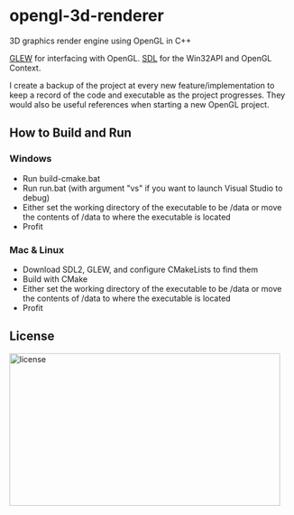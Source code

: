# opengl-3d-renderer
3D graphics render engine using OpenGL in C++

[GLEW](http://glew.sourceforge.net/) for interfacing with OpenGL.
[SDL](https://www.libsdl.org/) for the Win32API and OpenGL Context. 

I create a backup of the project at every new feature/implementation to keep a record of the code and executable as the project progresses. They would also be useful references when starting a new OpenGL project.

## How to Build and Run
### Windows
- Run build-cmake.bat
- Run run.bat (with argument "vs" if you want to launch Visual Studio to debug)
- Either set the working directory of the executable to be /data or move the contents of /data to where the executable is located
- Profit

### Mac & Linux
- Download SDL2, GLEW, and configure CMakeLists to find them
- Build with CMake
- Either set the working directory of the executable to be /data or move the contents of /data to where the executable is located
- Profit

## License

<img src="https://i.imgur.com/V9VYXiR.png" alt="license" width="480" height="270">
